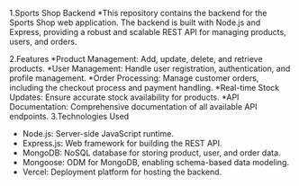  1.Sports Shop Backend
*This repository contains the backend for the Sports Shop web application. The backend is built with Node.js and Express, providing a robust and scalable REST API for managing products, users, and orders.

 2.Features
*Product Management: Add, update, delete, and retrieve products.
*User Management: Handle user registration, authentication, and profile management.
*Order Processing: Manage customer orders, including the checkout process and payment handling.
*Real-time Stock Updates: Ensure accurate stock availability for products.
*API Documentation: Comprehensive documentation of all available API endpoints.
3.Technologies Used
* Node.js: Server-side JavaScript runtime.
* Express.js: Web framework for building the REST API.
* MongoDB: NoSQL database for storing product, user, and order data.
* Mongoose: ODM for MongoDB, enabling schema-based data modeling.
* Vercel: Deployment platform for hosting the backend.
